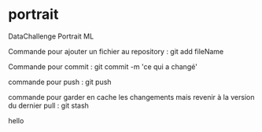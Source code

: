 # portrait
DataChallenge Portrait ML



Commande pour ajouter un fichier au repository : 
git add fileName

Commande pour commit : 
git commit -m 'ce qui a changé'

commande pour push :
git push 

commande pour garder en cache les changements mais revenir à la version du dernier pull :
git stash 

hello

